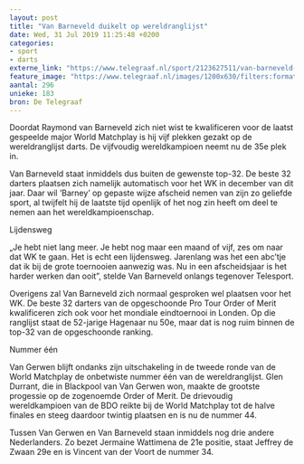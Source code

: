 ```yaml
---
layout: post
title: "Van Barneveld duikelt op wereldranglijst"
date: Wed, 31 Jul 2019 11:25:48 +0200
categories: 
- sport 
- darts 
externe_link: "https://www.telegraaf.nl/sport/2123627511/van-barneveld-duikelt-op-wereldranglijst"
feature_image: "https://www.telegraaf.nl/images/1200x630/filters:format(jpeg):quality(80)/cdn-kiosk-api.telegraaf.nl/729012e4-b67d-11e9-8fa4-0217670beecd.jpg"
aantal: 296
unieke: 183
bron: De Telegraaf
---
```


<p class="intro">Doordat Raymond van Barneveld zich niet wist te kwalificeren voor de laatst gespeelde major World Matchplay is hij vijf plekken gezakt op de wereldranglijst darts. De vijfvoudig wereldkampioen neemt nu de 35e plek in.</p> <p>Van Barneveld staat inmiddels dus buiten de gewenste top-32. De beste 32 darters plaatsen zich namelijk automatisch voor het WK in december van dit jaar. Daar wil ’Barney’ op gepaste wijze afscheid nemen van zijn zo geliefde sport, al twijfelt hij de laatste tijd openlijk of het nog zin heeft om deel te nemen aan het wereldkampioenschap.</p><p>Lijdensweg</p><p>„Je hebt niet lang meer. Je hebt nog maar een maand of vijf, zes om naar dat WK te gaan. Het is echt een lijdensweg. Jarenlang was het een abc’tje dat ik bij de grote toernooien aanwezig was. Nu in een afscheidsjaar is het harder werken dan ooit”, stelde Van Barneveld onlangs tegenover Telesport.</p><p>Overigens zal Van Barneveld zich normaal gesproken wel plaatsen voor het WK. De beste 32 darters van de opgeschoonde Pro Tour Order of Merit kwalificeren zich ook voor het mondiale eindtoernooi in Londen. Op die ranglijst staat de 52-jarige Hagenaar nu 50e, maar dat is nog ruim binnen de top-32 van de opgeschoonde ranking.</p><p>Nummer één</p><p>Van Gerwen blijft ondanks zijn uitschakeling in de tweede ronde van de World Matchplay de onbetwiste nummer één van de wereldranglijst. Glen Durrant, die in Blackpool van Van Gerwen won, maakte de grootste progessie op de zogenoemde Order of Merit. De drievoudig wereldkampioen van de BDO reikte bij de World Matchplay tot de halve finales en steeg daardoor twintig plaatsen en is nu de nummer 44.</p><p>Tussen Van Gerwen en Van Barneveld staan inmiddels nog drie andere Nederlanders. Zo bezet Jermaine Wattimena de 21e positie, staat Jeffrey de Zwaan 29e en is Vincent van der Voort de nummer 34.</p>
